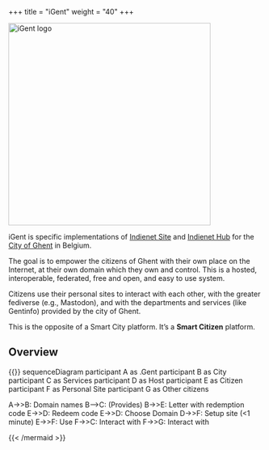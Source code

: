 +++
title = "iGent"
weight = "40"
+++

<img src='/images/iGent@3x.png' alt='iGent logo' style='width: 10vmax;'>

iGent is specific implementations of [Indienet Site](../site) and [Indienet Hub](../hub) for the [City of Ghent](https://stad.gent) in Belgium.

The goal is to empower the citizens of Ghent with their own place on the Internet, at their own domain which they own and control. This is a hosted, interoperable, federated, free and open, and easy to use system.

Citizens use their personal sites to interact with each other, with the greater fediverse (e.g., Mastodon), and with the departments and services (like Gentinfo) provided by the city of Ghent.

This is the opposite of a Smart City platform. It’s a <strong>Smart Citizen</strong> platform.

## Overview

{{<mermaid align="left">}}
sequenceDiagram
  participant A as .Gent
  participant B as City
  participant C as Services
  participant D as Host
  participant E as Citizen
  participant F as Personal Site
  participant G as Other citizens

  A->>B: Domain names
  B-->C: (Provides)
  B->>E: Letter with redemption code
  E->>D: Redeem code
  E->>D: Choose Domain
  D->>F: Setup site (<1 minute)
  E->>F: Use
  F->>C: Interact with
  F->>G: Interact with


{{< /mermaid >}}
